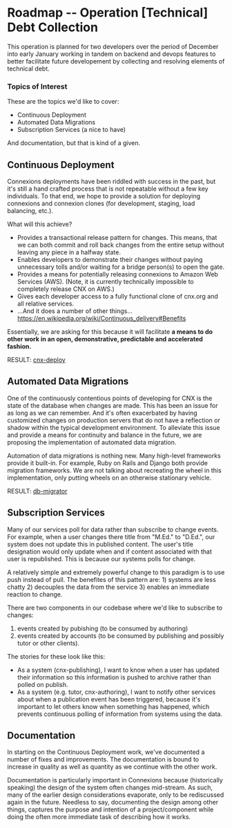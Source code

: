 # Roadmap -- Operation [Technical] Debt Collection

This operation is planned for two developers over the period of December into early January working in tandem on backend and devops features to better facilitate future developement by collecting and resolving elements of technical debt.

### Topics of Interest

These are the topics we'd like to cover:

- Continuous Deployment
- Automated Data Migrations
- Subscription Services (a nice to have)

And documentation, but that is kind of a given.

## Continuous Deployment

Connexions deployments have been riddled with success in the past, but it's still a hand crafted process that is not repeatable without a few key individuals. To that end, we hope to provide a solution for deploying connexions and connexion clones (for development, staging, load balancing, etc.).

What will this achieve?

- Provides a transactional release pattern for changes. This means, that we can both commit and roll back changes from the entire setup without leaving any piece in a halfway state.
- Enables developers to demonstrate their changes without paying unnecessary tolls and/or waiting for a bridge person(s) to open the gate.
- Provides a means for potentially releasing connexions to Amazon Web Services (AWS). (Note, it is currently technically impossible to completely release CNX on AWS.)
- Gives each developer access to a fully functional clone of cnx.org and all relative services.
- ...And it does a number of other things... https://en.wikipedia.org/wiki/Continuous_delivery#Benefits

Essentially, we are asking for this because it will facilitate **a means to do other work in an open, demonstrative, predictable and accelerated fashion.**

RESULT: [cnx-deploy](https://github.com/Connexions/cnx-deploy)

## Automated Data Migrations

One of the continuously contentious points of developing for CNX is the state of the database when changes are made. This has been an issue for as long as we can remember. And it's often exacerbated by having customized changes on production servers that do not have a reflection or shadow within the typical development environment. To alleviate this issue and provide a means for continuity and balance in the future, we are proposing the implementation of automated data migration.

Automation of data migrations is nothing new. Many high-level frameworks provide it built-in. For example, Ruby on Rails and Django both provide migration frameworks. We are not talking about recreating the wheel in this implementation, only putting wheels on an otherwise stationary vehicle.

RESULT: [db-migrator](https://github.com/karenc/db-migrator)

## Subscription Services

Many of our services poll for data rather than subscribe to change events. For example, when a user changes there title from "M.Ed." to "D.Ed.", our system does not update this in published content. The user's title designation would only update when and if content associated with that user is republished. This is because our systems polls for change.

A relatively simple and extremely powerful change to this paradigm is to use push instead of pull. The benefites of this pattern are: 1) systems are less chatty 2) decouples the data from the service 3) enables an immediate reaction to change.

There are two components in our codebase where we'd like to subscribe to changes:
1. events created by pubishing (to be consumed by authoring)
2. events created by accounts (to be consumed by publishing and possibly tutor or other clients).

The stories for these look like this:
* As a system (cnx-publishing), I want to know when a user has updated their information so this information is pushed to archive rather than polled on publish.
* As a system (e.g. tutor, cnx-authoring), I want to notify other services about when a publication event has been triggered, because it's important to let others know when something has happened, which prevents continuous polling of information from systems using the data.

## Documentation

In starting on the Continuous Deployment work, we've documented a number of fixes and improvements. The documentation is bound to increase in quality as well as quantity as we continue with the other work.

Documentation is particularly important in Connexions because (historically speaking) the design of the system often changes mid-stream. As such, many of the earlier design considerations evaporate, only to be rediscussed again in the future. Needless to say, documenting the design among other things, captures the purpose and intention of a project/component while doing the often more immediate task of describing how it works.
